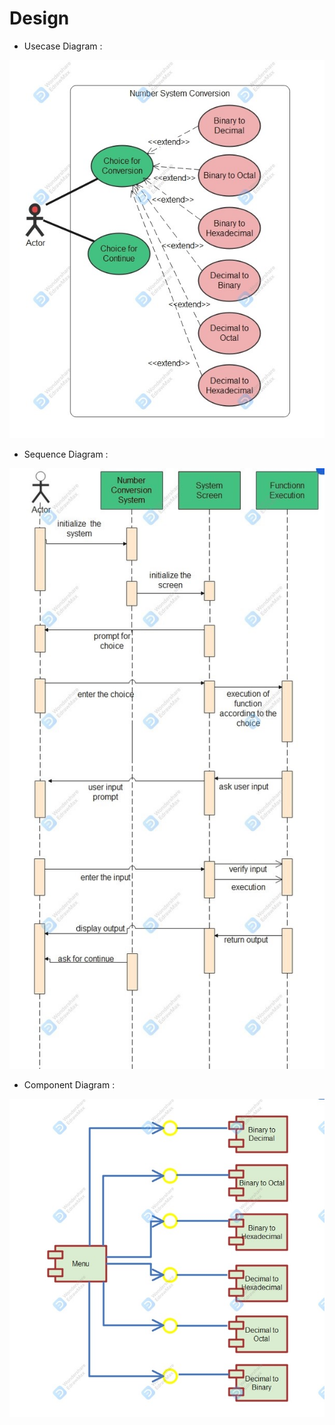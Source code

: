 # Design

* Usecase Diagram :

![UsecaseDiagram](https://github.com/Prapti312/Mini_Project/blob/main/2_Design/use_case_diagram.jpg)

* Sequence Diagram :

![SequenceDiagram](https://github.com/Prapti312/Mini_Project/blob/main/2_Architecture/Sequence_Diagram.jpg)

* Component Diagram :

![ComponentDiagram](https://github.com/Prapti312/Mini_Project/blob/main/2_Architecture/Component_Diagram.jpg)
